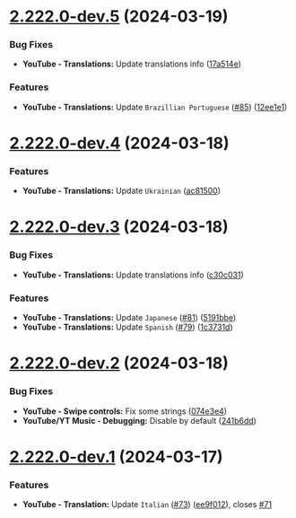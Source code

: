 # [2.222.0-dev.5](https://github.com/anddea/revanced-patches/compare/v2.222.0-dev.4...v2.222.0-dev.5) (2024-03-19)


### Bug Fixes

* **YouTube - Translations:** Update translations info ([17a514e](https://github.com/anddea/revanced-patches/commit/17a514ea90d921a269e957ab3cca1da5b742c26f))


### Features

* **YouTube - Translations:** Update `Brazillian Portuguese` ([#85](https://github.com/anddea/revanced-patches/issues/85)) ([12ee1e1](https://github.com/anddea/revanced-patches/commit/12ee1e18f03351e551f68c5e0099f7f73208a85e))

# [2.222.0-dev.4](https://github.com/anddea/revanced-patches/compare/v2.222.0-dev.3...v2.222.0-dev.4) (2024-03-18)


### Features

* **YouTube - Translations:** Update `Ukrainian` ([ac81500](https://github.com/anddea/revanced-patches/commit/ac81500024cc0794cc52dc5c1da5367aeff45764))

# [2.222.0-dev.3](https://github.com/anddea/revanced-patches/compare/v2.222.0-dev.2...v2.222.0-dev.3) (2024-03-18)


### Bug Fixes

* **YouTube - Translations:** Update translations info ([c30c031](https://github.com/anddea/revanced-patches/commit/c30c031efea8cf27fae23ad77c45fc4c278f7a94))


### Features

* **YouTube - Translations:** Update `Japanese` ([#81](https://github.com/anddea/revanced-patches/issues/81)) ([5191bbe](https://github.com/anddea/revanced-patches/commit/5191bbe6777e11b1d823cdeb004423583259a9e2))
* **YouTube - Translations:** Update `Spanish` ([#79](https://github.com/anddea/revanced-patches/issues/79)) ([1c3731d](https://github.com/anddea/revanced-patches/commit/1c3731dc8c38b9233fb5fdca804560ff30c15c8b))

# [2.222.0-dev.2](https://github.com/anddea/revanced-patches/compare/v2.222.0-dev.1...v2.222.0-dev.2) (2024-03-18)


### Bug Fixes

* **YouTube - Swipe controls:** Fix some strings ([074e3e4](https://github.com/anddea/revanced-patches/commit/074e3e419731c075ca9bffa73f43a256316c3684))
* **YouTube/YT Music - Debugging:** Disable by default ([241b6dd](https://github.com/anddea/revanced-patches/commit/241b6dd8c53ee0bbbceaea363851933d11441be6))

# [2.222.0-dev.1](https://github.com/anddea/revanced-patches/compare/v2.221.1...v2.222.0-dev.1) (2024-03-17)


### Features

* **YouTube - Translation:** Update `Italian` ([#73](https://github.com/anddea/revanced-patches/issues/73)) ([ee9f012](https://github.com/anddea/revanced-patches/commit/ee9f012e180acfd7d3ffedee37e3b73b2743295a)), closes [#71](https://github.com/anddea/revanced-patches/issues/71)

